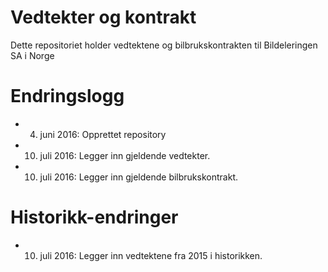 # Vedtekter og kontrakt
Dette repositoriet holder vedtektene og bilbrukskontrakten til Bildeleringen SA i Norge


# Endringslogg #

- 4. juni 2016: Opprettet repository
- 10. juli 2016: Legger inn gjeldende vedtekter.
- 10. juli 2016: Legger inn gjeldende bilbrukskontrakt.


# Historikk-endringer #

- 10. juli 2016: Legger inn vedtektene fra 2015 i historikken.
